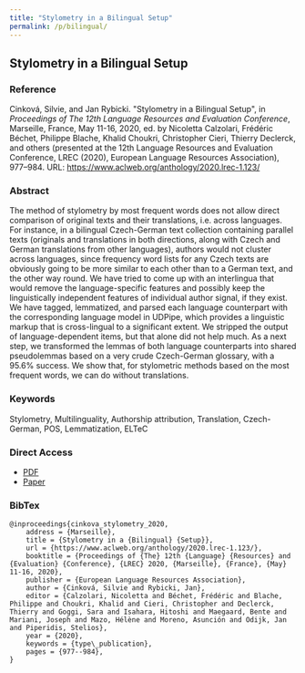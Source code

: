 ```yaml
---
title: "Stylometry in a Bilingual Setup"
permalink: /p/bilingual/
---
```


<meta name="citation_title" content="Stylometry in a Bilingual Setup">
<meta name="citation_author" content="Silvie Cinková">
<meta name="citation_author" content="Jan Rybicki">
<meta name="citation_publication_date" content="2020">
<meta name="citation_conference_name" content="12th Language Resources and Evaluation Conference">
<meta name="citation_proceedings_title" content="Proceedings of The 12th Language Resources and Evaluation Conference, LREC 2020">
<meta name="citation_publication_place" content="Marseille, France">
<meta name="citation_publisher_name" content="European Language Resources Association">

## Stylometry in a Bilingual Setup

### Reference

Cinková, Silvie, and Jan Rybicki. "Stylometry in a Bilingual Setup", in _Proceedings of The 12th Language Resources and Evaluation Conference_, Marseille, France, May 11-16, 2020, ed. by Nicoletta Calzolari, Frédéric Béchet, Philippe Blache, Khalid Choukri, Christopher Cieri, Thierry Declerck, and others (presented at the 12th Language Resources and Evaluation Conference, LREC (2020), European Language Resources Association), 977–984. URL: https://www.aclweb.org/anthology/2020.lrec-1.123/

### Abstract

The method of stylometry by most frequent words does not allow direct comparison of original texts and their translations, i.e. across languages. For instance, in a bilingual Czech-German text collection containing parallel texts (originals and translations in both directions, along with Czech and German translations from other languages), authors would not cluster across languages, since frequency word lists for any Czech texts are obviously going to be more similar to each other than to a German text, and the other way round. We have tried to come up with an interlingua that would remove the language-specific features and possibly keep the linguistically independent features of individual author signal, if they exist. We have tagged, lemmatized, and parsed each language counterpart with the corresponding language model in UDPipe, which provides a linguistic markup that is cross-lingual to a significant extent. We stripped the output of language-dependent items, but that alone did not help much. As a next step, we transformed the lemmas of both language counterparts into shared pseudolemmas based on a very crude Czech-German glossary, with a 95.6% success. We show that, for stylometric methods based on the most frequent words, we can do without translations.

### Keywords

Stylometry, Multilinguality, Authorship attribution, Translation, Czech-German, POS, Lemmatization, ELTeC

### Direct Access

- [PDF](https://github.com/distantreading/compendium/blob/main/f/bilingual.pdf)
- [Paper](https://aclanthology.org/2020.lrec-1.123.pdf)

### BibTex

```
@inproceedings{cinkova_stylometry_2020,
	address = {Marseille},
	title = {Stylometry in a {Bilingual} {Setup}},
	url = {https://www.aclweb.org/anthology/2020.lrec-1.123/},
	booktitle = {Proceedings of {The} 12th {Language} {Resources} and {Evaluation} {Conference}, {LREC} 2020, {Marseille}, {France}, {May} 11-16, 2020},
	publisher = {European Language Resources Association},
	author = {Cinková, Silvie and Rybicki, Jan},
	editor = {Calzolari, Nicoletta and Béchet, Frédéric and Blache, Philippe and Choukri, Khalid and Cieri, Christopher and Declerck, Thierry and Goggi, Sara and Isahara, Hitoshi and Maegaard, Bente and Mariani, Joseph and Mazo, Hélène and Moreno, Asunción and Odijk, Jan and Piperidis, Stelios},
	year = {2020},
	keywords = {type\_publication},
	pages = {977--984},
}

```

<span class='Z3988' title='url_ver=Z39.88-2004&amp;ctx_ver=Z39.88-2004&amp;rfr_id=info%3Asid%2Fzotero.org%3A2&amp;rft_val_fmt=info%3Aofi%2Ffmt%3Akev%3Amtx%3Abook&amp;rft.genre=proceeding&amp;rft.atitle=Stylometry%20in%20a%20Bilingual%20Setup&amp;rft.btitle=Proceedings%20of%20The%2012th%20Language%20Resources%20and%20Evaluation%20Conference%2C%20LREC%202020%2C%20Marseille%2C%20France%2C%20May%2011-16%2C%202020&amp;rft.place=Marseille&amp;rft.publisher=European%20Language%20Resources%20Association&amp;rft.aufirst=Silvie&amp;rft.aulast=Cinkov%C3%A1&amp;rft.au=Silvie%20Cinkov%C3%A1&amp;rft.au=Jan%20Rybicki&amp;rft.au=Nicoletta%20Calzolari&amp;rft.au=Fr%C3%A9d%C3%A9ric%20B%C3%A9chet&amp;rft.au=Philippe%20Blache&amp;rft.au=Khalid%20Choukri&amp;rft.au=Christopher%20Cieri&amp;rft.au=Thierry%20Declerck&amp;rft.au=Sara%20Goggi&amp;rft.au=Hitoshi%20Isahara&amp;rft.au=Bente%20Maegaard&amp;rft.au=Joseph%20Mariani&amp;rft.au=H%C3%A9l%C3%A8ne%20Mazo&amp;rft.au=Asunci%C3%B3n%20Moreno&amp;rft.au=Jan%20Odijk&amp;rft.au=Stelios%20Piperidis&amp;rft.date=2020&amp;rft.pages=977%E2%80%93984&amp;rft.spage=977&amp;rft.epage=984'></span>
